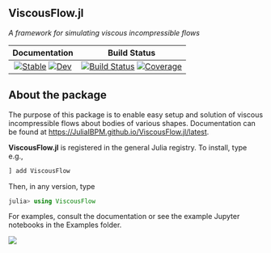 ## ViscousFlow.jl

_A framework for simulating viscous incompressible flows_

| Documentation | Build Status |
|:---:|:---:|
| [![Stable](https://img.shields.io/badge/docs-stable-blue.svg)](https://JuliaIBPM.github.io/ViscousFlow.jl/stable) [![Dev](https://img.shields.io/badge/docs-dev-blue.svg)](https://JuliaIBPM.github.io/ViscousFlow.jl/dev) | [![Build Status](https://github.com/JuliaIBPM/ViscousFlow.jl/workflows/CI/badge.svg)](https://github.com/JuliaIBPM/ViscousFlow.jl/actions) [![Coverage](https://codecov.io/gh/JuliaIBPM/ViscousFlow.jl/branch/master/graph/badge.svg)](https://codecov.io/gh/JuliaIBPM/ViscousFlow.jl) |

## About the package

The purpose of this package is to enable easy setup and solution of viscous incompressible flows about bodies of various shapes. Documentation can be found at https://JuliaIBPM.github.io/ViscousFlow.jl/latest.

**ViscousFlow.jl** is registered in the general Julia registry. To install, type
e.g.,
```julia
] add ViscousFlow
```

Then, in any version, type
```julia
julia> using ViscousFlow
```
For examples, consult the documentation or see the example Jupyter notebooks in the Examples folder.

![](https://github.com/jdeldre/ViscousFlow.jl/raw/master/cylinderRe400.gif)
